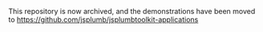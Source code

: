 This repository is now archived, and the demonstrations have been moved to https://github.com/jsplumb/jsplumbtoolkit-applications

